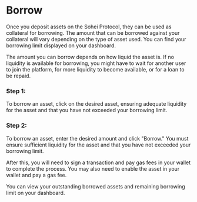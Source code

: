 # Borrow

Once you deposit assets on the Sohei Protocol, they can be used as collateral for borrowing. The amount that can be borrowed against your collateral will vary depending on the type of asset used. You can find your borrowing limit displayed on your dashboard.

The amount you can borrow depends on how liquid the asset is. If no liquidity is available for borrowing, you might have to wait for another user to join the platform, for more liquidity to become available, or for a loan to be repaid.

### Step 1:

To borrow an asset, click on the desired asset, ensuring adequate liquidity for the asset and that you have not exceeded your borrowing limit.

### Step 2:

To borrow an asset, enter the desired amount and click "Borrow." You must ensure sufficient liquidity for the asset and that you have not exceeded your borrowing limit.

After this, you will need to sign a transaction and pay gas fees in your wallet to complete the process. You may also need to enable the asset in your wallet and pay a gas fee.

You can view your outstanding borrowed assets and remaining borrowing limit on your dashboard.
